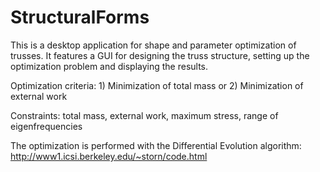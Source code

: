 # StructuralForms
This is a desktop application for shape and parameter optimization of trusses. 
It features a GUI for designing the truss structure, setting up the optimization problem and displaying the results.

Optimization criteria: 1) Minimization of total mass or 2) Minimization of external work

Constraints: total mass, external work, maximum stress, range of eigenfrequencies

The optimization is performed with the Differential Evolution algorithm: http://www1.icsi.berkeley.edu/~storn/code.html

